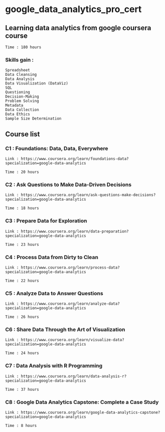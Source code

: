# google_data_analytics_pro_cert
 
 ## Learning data analytics from google coursera course
    Time : 180 hours 

 ### Skills gain : 

    Spreadsheet
    Data Cleansing
    Data Analysis
    Data Visualization (DataViz)
    SQL
    Questioning
    Decision-Making
    Problem Solving
    Metadata
    Data Collection
    Data Ethics
    Sample Size Determination

## Course list



### C1 : Foundations: Data, Data, Everywhere

    Link : https://www.coursera.org/learn/foundations-data?specialization=google-data-analytics
    
    Time : 20 hours

### C2 : Ask Questions to Make Data-Driven Decisions

    Link : https://www.coursera.org/learn/ask-questions-make-decisions?specialization=google-data-analytics

    Time : 18 hours

### C3 : Prepare Data for Exploration

    Link : https://www.coursera.org/learn/data-preparation?specialization=google-data-analytics

    Time : 23 hours

### C4 : Process Data from Dirty to Clean

    Link : https://www.coursera.org/learn/process-data?specialization=google-data-analytics

    Time : 22 hours

### C5 : Analyze Data to Answer Questions

    Link : https://www.coursera.org/learn/analyze-data?specialization=google-data-analytics

    Time : 26 hours

### C6 : Share Data Through the Art of Visualization

    Link : https://www.coursera.org/learn/visualize-data?specialization=google-data-analytics

    Time : 24 hours

### C7 : Data Analysis with R Programming

    Link : https://www.coursera.org/learn/data-analysis-r?specialization=google-data-analytics

    Time : 37 hours

### C8 : Google Data Analytics Capstone: Complete a Case Study

    Link : https://www.coursera.org/learn/google-data-analytics-capstone?specialization=google-data-analytics

    Time : 8 hours